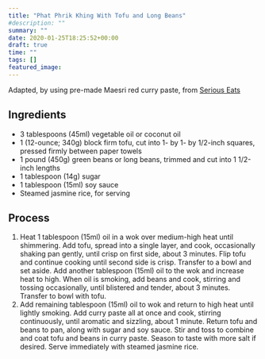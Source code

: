 ```yaml
---
title: "Phat Phrik Khing With Tofu and Long Beans"
#description: ""
summary: ""
date: 2020-01-25T18:25:52+00:00
draft: true
time: ""
tags: []
featured_image: 
---
```


Adapted, by using pre-made Maesri red curry paste, from [Serious Eats](https://www.seriouseats.com/phat-phrik-khing-with-tofu-long-beans-dry-fry-thai-curry-vegan-recipe "")

## Ingredients

- 3 tablespoons (45ml) vegetable oil or coconut oil
- 1 (12-ounce; 340g) block firm tofu, cut into 1- by 1- by 1/2-inch squares, pressed firmly between paper towels
- 1 pound (450g) green beans or long beans, trimmed and cut into 1 1/2-inch lengths
- 1 tablespoon (14g) sugar
- 1 tablespoon (15ml) soy sauce
- Steamed jasmine rice, for serving

## Process

1. Heat 1 tablespoon (15ml) oil in a wok over medium-high heat until shimmering. Add tofu, spread into a single layer, and cook, occasionally shaking pan gently, until crisp on first side, about 3 minutes. Flip tofu and continue cooking until second side is crisp. Transfer to a bowl and set aside. Add another tablespoon (15ml) oil to the wok and increase heat to high. When oil is smoking, add beans and cook, stirring and tossing occasionally, until blistered and tender, about 3 minutes. Transfer to bowl with tofu.
1. Add remaining tablespoon (15ml) oil to wok and return to high heat until lightly smoking. Add curry paste all at once and cook, stirring continuously, until aromatic and sizzling, about 1 minute. Return tofu and beans to pan, along with sugar and soy sauce. Stir and toss to combine and coat tofu and beans in curry paste. Season to taste with more salt if desired. Serve immediately with steamed jasmine rice.
